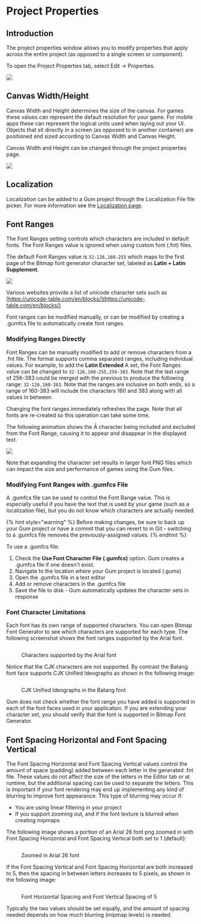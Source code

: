 # Project Properties

## Introduction

The project properties window allows you to modify properties that apply across the entire project (as opposed to a single screen or component).

To open the Project Properties tab, select Edit -> Properties.

![](<../.gitbook/assets/image (10) (1) (1).png>)

## Canvas Width/Height

Canvas Width and Height determines the size of the canvas. For games these values can represent the default resolution for your game. For mobile apps these can represent the logical units used when laying out your UI. Objects that sit directly in a screen (as opposed to in another container) are positioned and sized according to Canvas Width and Canvas Height.

Canvas Width and Height can be changed through the project properties page.

![](<../.gitbook/assets/14_15 17 26.gif>)

## Localization

Localization can be added to a Gum project through the Localization File file picker. For more information see the [Localization page](localization.md).

## Font Ranges

The Font Ranges setting controls which characters are included in default fonts. The Font Ranges value is ignored when using custom font (.fnt) files.

The default Font Ranges value is `32-126,160-255` which maps to the first page of the Bitmap font generator character set, labeled as **Latin + Latin Supplement**.

![](<../.gitbook/assets/image (2) (1) (1) (1) (1) (1) (1) (1) (1) (1) (1) (1) (1) (1) (1) (1) (1) (1) (1) (1) (1) (1) (1) (1) (1) (1) (1) (1) (1) (1) (1).png>)

Various websites provide a list of unicode character sets such as [https://unicode-table.com/en/blocks/](https://unicode-table.com/en/blocks/)

Font ranges can be modified manually, or can be modified by creating a .gumfcs file to automatically create font ranges.

### Modifying Ranges Directly

Font Ranges can be manually modified to add or remove characters from a .fnt file. The format supports comma separated ranges, including individual values. For example, to add the **Latin Extended** A set, the Font Ranges value can be changed to `32-126,160-255,256-383`. Note that the last range of 256-383 could be merged with the previous to produce the following range: `32-126,160-383`. Note that the ranges are inclusive on both ends, so a range of 160-383 will include the characters 160 and 383 along with all values in between.

Changing the font ranges immediately refreshes the page. Note that all fonts are re-created so this operation can take some time.

The following animation shows the Ā character being included and excluded from the Font Range, causing it to appear and disappear in the displayed text.

![](<../.gitbook/assets/14_16 04 36.gif>)

Note that expanding the character set results in larger font PNG files which can impact the size and performance of games using the Gum files.

### Modifying Font Ranges with .gumfcs File

A .gumfcs file can be used to control the Font Range value. This is especially useful if you have the text that is used by your game (such as a localization file), but you do not know which characters are actually needed.

{% hint style="warning" %}
Before making changes, be sure to back up your Gum project or have a commit that you can revert to in Git - switching to a .gumfcs file removes the previously-assigned values.
{% endhint %}

To use a .gumfcs file:

1. Check the **Use Font Character File (.gumfcs)** option. Gum creates a .gumfcs file if one doesn't exist.
2. Navigate to the location where your Gum project is located (.gumx)
3. Open the .gumfcs file in a text editor
4. Add or remove characters in the .gumfcs file
5. Save the file to disk - Gum automatically updates the character sets in response

### Font Character Limitations

Each font has its own range of supported characters. You can open Bitmap Font Generator to see which characters are supported for each type. The following screenshot shows the font ranges supported by the Arial font.

<figure><img src="../.gitbook/assets/11_21 24 25.png" alt=""><figcaption><p>Characters supported by the Arial font</p></figcaption></figure>

Notice that the CJK characters are not supported. By contrast the Batang font face supports CJK Unified Ideographs as shown in the following image:

<figure><img src="../.gitbook/assets/image (1) (1).png" alt=""><figcaption><p>CJK Unified Ideographs in the Batang font</p></figcaption></figure>

Gum does not check whether the font range you have added is supported in each of the font faces used in your application. If you are extending your character set, you should verify that the font is supported in Bitmap Font Generator.

## Font Spacing Horizontal and Font Spacing Vertical

The Font Spacing Horizontal and Font Spacing Vertical values control the amount of space (padding) added between each letter in the generated .fnt file. These values do not affect the size of the letters in the Editor tab or at runtime, but the additional spacing can be used to separate the letters. This is important if your font rendering may end up implementing any kind of blurring to improve font appearance. This type of blurring may occur if:

* You are using linear filtering in your project
* If you support zooming out, and if the font texture is blurred when creating mipmaps

The following image shows a portion of an Arial 26 font png zoomed in with Font Spacing Horizontal and Font Spacing Vertical both set to 1 (default):

<figure><img src="../.gitbook/assets/28_06 32 22.png" alt=""><figcaption><p>Zoomed in Arial 26 font</p></figcaption></figure>

If the Font Spacing Vertical and Font Spacing Horizontal are both increased to 5, then the spacing in between letters increases to 5 pixels, as shown in the following image:

<figure><img src="../.gitbook/assets/image (2).png" alt=""><figcaption><p>Font Horizontal Spacing and Font Vertical Spacing of 5</p></figcaption></figure>

Typically the two values should be set equally, and the amount of spacing needed depends on how much blurring (mipmap levels) is needed.
